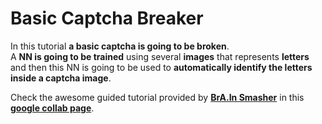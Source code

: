 # Basic Captcha Breaker

In this tutorial **a basic captcha is going to be broken**.\
A **NN is going to be trained** using several **images** that represents **letters** and then this NN is going to be used to **automatically identify the letters inside a captcha image**.

Check the awesome guided tutorial provided by [**BrA.In Smasher**](https://beta.brainsmasher.eu) in this [**google collab page**](https://colab.research.google.com/drive/1uiQJpqEj5V2\_ijoumSd2noaDJuniTlKq?usp=sharing).
